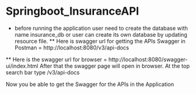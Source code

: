 # Springboot_InsuranceAPI
* before running the application user need to create the database with name insurance_db or user can create its own database by updating resource file.
** Here is swagger url for getting the APIs Swagger in Postman = http://localhost:8080/v3/api-docs

** Here is the swagger url for browser = http://localhost:8080/swagger-ui/index.html
After that the swagger page will open in browser. At the top search bar type /v3/api-docs 

Now you be able to get the Swagger for the APIs in the Application
